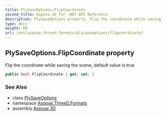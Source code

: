 ```yaml
---
title: PlySaveOptions.FlipCoordinate
second_title: Aspose.3D for .NET API Reference
description: PlySaveOptions property. Flip the coordinate while saving the scene default value is true
type: docs
weight: 60
url: /net/aspose.threed.formats/plysaveoptions/flipcoordinate/
---
```

## PlySaveOptions.FlipCoordinate property

Flip the coordinate while saving the scene, default value is true

```csharp
public bool FlipCoordinate { get; set; }
```

### See Also

* class [PlySaveOptions](../)
* namespace [Aspose.ThreeD.Formats](../../plysaveoptions/)
* assembly [Aspose.3D](../../../)


